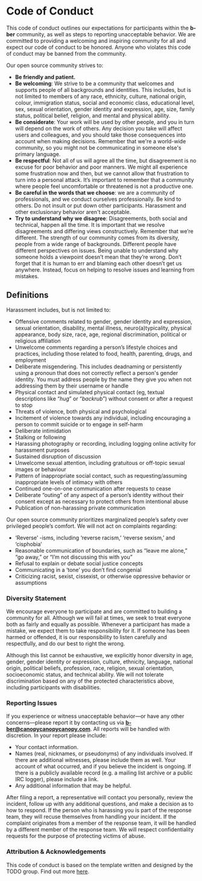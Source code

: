 # Code of Conduct

This code of conduct outlines our expectations for participants within the **b-ber** community, as well as steps to reporting unacceptable behavior. We are committed to providing a welcoming and inspiring community for all and expect our code of conduct to be honored. Anyone who violates this code of conduct may be banned from the community.

Our open source community strives to:

-   **Be friendly and patient.**
-   **Be welcoming**: We strive to be a community that welcomes and supports people of all backgrounds and identities. This includes, but is not limited to members of any race, ethnicity, culture, national origin, colour, immigration status, social and economic class, educational level, sex, sexual orientation, gender identity and expression, age, size, family status, political belief, religion, and mental and physical ability.
-   **Be considerate**: Your work will be used by other people, and you in turn will depend on the work of others. Any decision you take will affect users and colleagues, and you should take those consequences into account when making decisions. Remember that we're a world-wide community, so you might not be communicating in someone else's primary language.
-   **Be respectful**: Not all of us will agree all the time, but disagreement is no excuse for poor behavior and poor manners. We might all experience some frustration now and then, but we cannot allow that frustration to turn into a personal attack. It’s important to remember that a community where people feel uncomfortable or threatened is not a productive one.
-   **Be careful in the words that we choose**: we are a community of professionals, and we conduct ourselves professionally. Be kind to others. Do not insult or put down other participants. Harassment and other exclusionary behavior aren't acceptable.
-   **Try to understand why we disagree**: Disagreements, both social and technical, happen all the time. It is important that we resolve disagreements and differing views constructively. Remember that we’re different. The strength of our community comes from its diversity, people from a wide range of backgrounds. Different people have different perspectives on issues. Being unable to understand why someone holds a viewpoint doesn’t mean that they’re wrong. Don’t forget that it is human to err and blaming each other doesn’t get us anywhere. Instead, focus on helping to resolve issues and learning from mistakes.

## Definitions

Harassment includes, but is not limited to:

-   Offensive comments related to gender, gender identity and expression, sexual orientation, disability, mental illness, neuro(a)typicality, physical appearance, body size, race, age, regional discrimination, political or religious affiliation
-   Unwelcome comments regarding a person’s lifestyle choices and practices, including those related to food, health, parenting, drugs, and employment
-   Deliberate misgendering. This includes deadnaming or persistently using a pronoun that does not correctly reflect a person's gender identity. You must address people by the name they give you when not addressing them by their username or handle
-   Physical contact and simulated physical contact (eg, textual descriptions like “_hug_” or “_backrub_”) without consent or after a request to stop
-   Threats of violence, both physical and psychological
-   Incitement of violence towards any individual, including encouraging a person to commit suicide or to engage in self-harm
-   Deliberate intimidation
-   Stalking or following
-   Harassing photography or recording, including logging online activity for harassment purposes
-   Sustained disruption of discussion
-   Unwelcome sexual attention, including gratuitous or off-topic sexual images or behaviour
-   Pattern of inappropriate social contact, such as requesting/assuming inappropriate levels of intimacy with others
-   Continued one-on-one communication after requests to cease
-   Deliberate “outing” of any aspect of a person’s identity without their consent except as necessary to protect others from intentional abuse
-   Publication of non-harassing private communication

Our open source community prioritizes marginalized people’s safety over privileged people’s comfort. We will not act on complaints regarding:

-   ‘Reverse’ -isms, including ‘reverse racism,’ ‘reverse sexism,’ and ‘cisphobia’
-   Reasonable communication of boundaries, such as “leave me alone,” “go away,” or “I’m not discussing this with you”
-   Refusal to explain or debate social justice concepts
-   Communicating in a ‘tone’ you don’t find congenial
-   Criticizing racist, sexist, cissexist, or otherwise oppressive behavior or assumptions

### Diversity Statement

We encourage everyone to participate and are committed to building a community for all. Although we will fail at times, we seek to treat everyone both as fairly and equally as possible. Whenever a participant has made a mistake, we expect them to take responsibility for it. If someone has been harmed or offended, it is our responsibility to listen carefully and respectfully, and do our best to right the wrong.

Although this list cannot be exhaustive, we explicitly honor diversity in age, gender, gender identity or expression, culture, ethnicity, language, national origin, political beliefs, profession, race, religion, sexual orientation, socioeconomic status, and technical ability. We will not tolerate discrimination based on any of the protected
characteristics above, including participants with disabilities.

### Reporting Issues

If you experience or witness unacceptable behavior—or have any other concerns—please report it by contacting us via **b-ber@canopycanopycanopy.com**. All reports will be handled with discretion. In your report please include:

-   Your contact information.
-   Names (real, nicknames, or pseudonyms) of any individuals involved. If there are additional witnesses, please
    include them as well. Your account of what occurred, and if you believe the incident is ongoing. If there is a publicly available record (e.g. a mailing list archive or a public IRC logger), please include a link.
-   Any additional information that may be helpful.

After filing a report, a representative will contact you personally, review the incident, follow up with any additional questions, and make a decision as to how to respond. If the person who is harassing you is part of the response team, they will recuse themselves from handling your incident. If the complaint originates from a member of the response team, it will be handled by a different member of the response team. We will respect confidentiality requests for the purpose of protecting victims of abuse.

### Attribution & Acknowledgements

This code of conduct is based on the template written and designed by the TODO group. Find out more [here](http://todogroup.org/about/).
